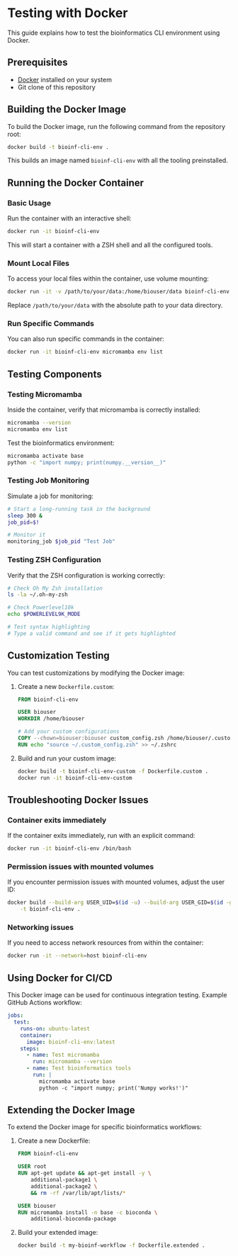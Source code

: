 # Testing with Docker

This guide explains how to test the bioinformatics CLI environment using Docker.

## Prerequisites

- [Docker](https://www.docker.com/get-started) installed on your system
- Git clone of this repository

## Building the Docker Image

To build the Docker image, run the following command from the repository root:

```bash
docker build -t bioinf-cli-env .
```

This builds an image named `bioinf-cli-env` with all the tooling preinstalled.

## Running the Docker Container

### Basic Usage

Run the container with an interactive shell:

```bash
docker run -it bioinf-cli-env
```

This will start a container with a ZSH shell and all the configured tools.

### Mount Local Files

To access your local files within the container, use volume mounting:

```bash
docker run -it -v /path/to/your/data:/home/biouser/data bioinf-cli-env
```

Replace `/path/to/your/data` with the absolute path to your data directory.

### Run Specific Commands

You can also run specific commands in the container:

```bash
docker run -it bioinf-cli-env micromamba env list
```

## Testing Components

### Testing Micromamba

Inside the container, verify that micromamba is correctly installed:

```bash
micromamba --version
micromamba env list
```

Test the bioinformatics environment:

```bash
micromamba activate base
python -c "import numpy; print(numpy.__version__)"
```

### Testing Job Monitoring

Simulate a job for monitoring:

```bash
# Start a long-running task in the background
sleep 300 &
job_pid=$!

# Monitor it
monitoring_job $job_pid "Test Job"
```

### Testing ZSH Configuration

Verify that the ZSH configuration is working correctly:

```bash
# Check Oh My Zsh installation
ls -la ~/.oh-my-zsh

# Check Powerlevel10k
echo $POWERLEVEL9K_MODE

# Test syntax highlighting
# Type a valid command and see if it gets highlighted
```

## Customization Testing

You can test customizations by modifying the Docker image:

1. Create a new `Dockerfile.custom`:

   ```dockerfile
   FROM bioinf-cli-env

   USER biouser
   WORKDIR /home/biouser

   # Add your custom configurations
   COPY --chown=biouser:biouser custom_config.zsh /home/biouser/.custom_config.zsh
   RUN echo "source ~/.custom_config.zsh" >> ~/.zshrc
   ```

1. Build and run your custom image:

   ```bash
   docker build -t bioinf-cli-env-custom -f Dockerfile.custom .
   docker run -it bioinf-cli-env-custom
   ```

## Troubleshooting Docker Issues

### Container exits immediately

If the container exits immediately, run with an explicit command:

```bash
docker run -it bioinf-cli-env /bin/bash
```

### Permission issues with mounted volumes

If you encounter permission issues with mounted volumes, adjust the user ID:

```bash
docker build --build-arg USER_UID=$(id -u) --build-arg USER_GID=$(id -g) \
    -t bioinf-cli-env .
```

### Networking issues

If you need to access network resources from within the container:

```bash
docker run -it --network=host bioinf-cli-env
```

## Using Docker for CI/CD

This Docker image can be used for continuous integration testing. Example GitHub
Actions workflow:

```yaml
jobs:
  test:
    runs-on: ubuntu-latest
    container: 
      image: bioinf-cli-env:latest
    steps:
      - name: Test micromamba
        run: micromamba --version
      - name: Test bioinformatics tools
        run: |
          micromamba activate base
          python -c "import numpy; print('Numpy works!')"
```

## Extending the Docker Image

To extend the Docker image for specific bioinformatics workflows:

1. Create a new Dockerfile:

   ```dockerfile
   FROM bioinf-cli-env

   USER root
   RUN apt-get update && apt-get install -y \
       additional-package1 \
       additional-package2 \
       && rm -rf /var/lib/apt/lists/*

   USER biouser
   RUN micromamba install -n base -c bioconda \
       additional-bioconda-package
   ```

1. Build your extended image:

   ```bash
   docker build -t my-bioinf-workflow -f Dockerfile.extended .
   ```
